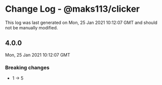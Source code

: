 # Change Log - @maks113/clicker

This log was last generated on Mon, 25 Jan 2021 10:12:07 GMT and should not be manually modified.

## 4.0.0
Mon, 25 Jan 2021 10:12:07 GMT

### Breaking changes

- 1 -> 5

